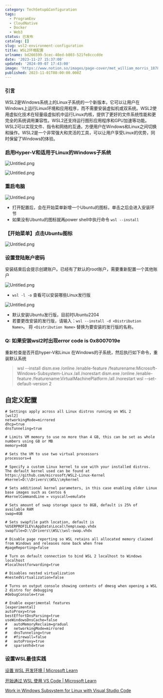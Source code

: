 ```yaml
---
category: TechSetup&Configuration
tags:
  - ProgramEnv
  - CloudNative
  - Docker
  - Web3
status: 已发布
catalog: []
slug: wsl2-environment-configuration
title: WSL2环境配置
urlname: bd266599-5cec-40ed-b803-521fe8cccdde
date: '2023-11-27 15:37:00'
updated: '2024-09-07 17:43:00'
image: 'https://www.notion.so/images/page-cover/met_william_morris_1878.jpg'
published: 2023-11-01T08:00:00.000Z
---
```


### 引言


WSL2是Windows系统上的Linux子系统的一个新版本，它可以让用户在Windows上运行Linux环境和应用程序，而不需要安装虚拟机或双系统。WSL2使用虚拟化技术在轻量级虚拟机中运行Linux内核，提供了更好的文件系统性能和更完全的系统调用兼容性。WSL2还支持运行图形应用程序和GPU加速等功能。WSL2可以实现文件、指令和网络的互通，方便用户在Windows和Linux之间切换和操作。WSL2是一个非常强大和灵活的工具，可以让用户享受Linux的优势，同时保留了Windows的体验。


### 启用Hyper-V和适用于Linux的Windows子系统


![Untitled.png](https://prod-files-secure.s3.us-west-2.amazonaws.com/5d24fe63-e567-4804-86f9-9fdc62e13082/62efe4d1-37d6-4606-a7b8-34dcd63ff38a/Untitled.png?X-Amz-Algorithm=AWS4-HMAC-SHA256&X-Amz-Content-Sha256=UNSIGNED-PAYLOAD&X-Amz-Credential=ASIAZI2LB466RKFCOS7G%2F20250317%2Fus-west-2%2Fs3%2Faws4_request&X-Amz-Date=20250317T053850Z&X-Amz-Expires=3600&X-Amz-Security-Token=IQoJb3JpZ2luX2VjEOX%2F%2F%2F%2F%2F%2F%2F%2F%2F%2FwEaCXVzLXdlc3QtMiJHMEUCIAOhMSHA7%2FL9Ebk4CXcJwK%2BVoflKwKi6cPRDvoriTPUUAiEAj0orcp4yBpdK%2F8Bmqq4x4bEZ3%2BN2MYr9QNE8UL%2Fs4xkq%2FwMIPhAAGgw2Mzc0MjMxODM4MDUiDCXySThqQEHESsXU1CrcAzO2FlrA4VT14g1hO57HwM2a7EjFcTZzk1NGWBZQeSnULOqEgEC1BxN0vUJMO7tkmipGTqXiJCLWzpGW61Y2s2%2BfCqcN6RkWBNNy1oGXYo%2BEnGHQGTUBh86aiBTlEg5kzZVAIK4ShQxewv7LygsTjdnsL9WOkppVrZmdoxfE3eQN3YvBAVREKEih5eX16T%2BerCTlTTMn%2FflXUwXOLfKE0B%2Fta31Xr0GY0OErEptxkSoG3eIY7q%2Ba0urXoTwpxWd25ZarHU4ZO0gLo78UlYAt84MdpvM11ziY2v9G%2Fr2UQvyMSEC1WYe5w%2BC%2F8NjJaHiNbEnlGXyIk76JhTWVI2Kfhz9vc5AkSwEvq6JvjageVR9KpRbBuVz4aKiy0VDPmDdv7J16BFju07PDuI7wa4TUW3NEubFldIkWotWxdjfsMJMY1Zzft%2B7nAAPMLFOsjeATistHKl6gQOV9ngsimTIqiBO%2BEcdk%2F1hj3KYJoinD7K0LOeGYddYkEYmki9KwDbmPEWYwWFCy38G1ORJ0s94M%2FxM%2F2NRTcEOew2agLoaiF8ZMe2oAkeT5Y3OC4Mpd476RcaKllx%2B2gAqmyWRJkc3B94OcTfeVVtMVajzCxoF%2FKZewfs4FueE2fp8Gi04rMKXa3r4GOqUBuqD2xpxaEP23peAxE270HIQj%2FTyGtYAghdftyKRkSpbGYPpP3q9PiFS8Vlzz0I%2FnUsFdLx%2BNCYIXrr6boM565O1g5zLDJkT4Dch1hdPUAjoyzdyTOIUv6PPFnnyioiizPEyJ%2BR2n%2BiUNnw67G1CweaW8b8CkuWjrU0Pnn%2FROaIsN3gIrM7pgTUYtJ4i41v6MQB%2BnEsV8HUTIOx1pg1ejcueAPI22&X-Amz-Signature=e71a9575cae90501a99bbac62da1091a07f605e46b1a48c6b6824235a44babc8&X-Amz-SignedHeaders=host&x-id=GetObject)


![Untitled.png](https://prod-files-secure.s3.us-west-2.amazonaws.com/5d24fe63-e567-4804-86f9-9fdc62e13082/74866fe6-9ce5-4055-94c5-4900f6f5ff8b/Untitled.png?X-Amz-Algorithm=AWS4-HMAC-SHA256&X-Amz-Content-Sha256=UNSIGNED-PAYLOAD&X-Amz-Credential=ASIAZI2LB466RKFCOS7G%2F20250317%2Fus-west-2%2Fs3%2Faws4_request&X-Amz-Date=20250317T053850Z&X-Amz-Expires=3600&X-Amz-Security-Token=IQoJb3JpZ2luX2VjEOX%2F%2F%2F%2F%2F%2F%2F%2F%2F%2FwEaCXVzLXdlc3QtMiJHMEUCIAOhMSHA7%2FL9Ebk4CXcJwK%2BVoflKwKi6cPRDvoriTPUUAiEAj0orcp4yBpdK%2F8Bmqq4x4bEZ3%2BN2MYr9QNE8UL%2Fs4xkq%2FwMIPhAAGgw2Mzc0MjMxODM4MDUiDCXySThqQEHESsXU1CrcAzO2FlrA4VT14g1hO57HwM2a7EjFcTZzk1NGWBZQeSnULOqEgEC1BxN0vUJMO7tkmipGTqXiJCLWzpGW61Y2s2%2BfCqcN6RkWBNNy1oGXYo%2BEnGHQGTUBh86aiBTlEg5kzZVAIK4ShQxewv7LygsTjdnsL9WOkppVrZmdoxfE3eQN3YvBAVREKEih5eX16T%2BerCTlTTMn%2FflXUwXOLfKE0B%2Fta31Xr0GY0OErEptxkSoG3eIY7q%2Ba0urXoTwpxWd25ZarHU4ZO0gLo78UlYAt84MdpvM11ziY2v9G%2Fr2UQvyMSEC1WYe5w%2BC%2F8NjJaHiNbEnlGXyIk76JhTWVI2Kfhz9vc5AkSwEvq6JvjageVR9KpRbBuVz4aKiy0VDPmDdv7J16BFju07PDuI7wa4TUW3NEubFldIkWotWxdjfsMJMY1Zzft%2B7nAAPMLFOsjeATistHKl6gQOV9ngsimTIqiBO%2BEcdk%2F1hj3KYJoinD7K0LOeGYddYkEYmki9KwDbmPEWYwWFCy38G1ORJ0s94M%2FxM%2F2NRTcEOew2agLoaiF8ZMe2oAkeT5Y3OC4Mpd476RcaKllx%2B2gAqmyWRJkc3B94OcTfeVVtMVajzCxoF%2FKZewfs4FueE2fp8Gi04rMKXa3r4GOqUBuqD2xpxaEP23peAxE270HIQj%2FTyGtYAghdftyKRkSpbGYPpP3q9PiFS8Vlzz0I%2FnUsFdLx%2BNCYIXrr6boM565O1g5zLDJkT4Dch1hdPUAjoyzdyTOIUv6PPFnnyioiizPEyJ%2BR2n%2BiUNnw67G1CweaW8b8CkuWjrU0Pnn%2FROaIsN3gIrM7pgTUYtJ4i41v6MQB%2BnEsV8HUTIOx1pg1ejcueAPI22&X-Amz-Signature=6e9d2b529889528afb1dcaa0e310113a6ab89054b1a9d12061229c7595822ba7&X-Amz-SignedHeaders=host&x-id=GetObject)


### 重启电脑


![Untitled.png](https://prod-files-secure.s3.us-west-2.amazonaws.com/5d24fe63-e567-4804-86f9-9fdc62e13082/ed8ca255-2fda-4c1b-9b1a-f1896300e8e7/Untitled.png?X-Amz-Algorithm=AWS4-HMAC-SHA256&X-Amz-Content-Sha256=UNSIGNED-PAYLOAD&X-Amz-Credential=ASIAZI2LB466RKFCOS7G%2F20250317%2Fus-west-2%2Fs3%2Faws4_request&X-Amz-Date=20250317T053850Z&X-Amz-Expires=3600&X-Amz-Security-Token=IQoJb3JpZ2luX2VjEOX%2F%2F%2F%2F%2F%2F%2F%2F%2F%2FwEaCXVzLXdlc3QtMiJHMEUCIAOhMSHA7%2FL9Ebk4CXcJwK%2BVoflKwKi6cPRDvoriTPUUAiEAj0orcp4yBpdK%2F8Bmqq4x4bEZ3%2BN2MYr9QNE8UL%2Fs4xkq%2FwMIPhAAGgw2Mzc0MjMxODM4MDUiDCXySThqQEHESsXU1CrcAzO2FlrA4VT14g1hO57HwM2a7EjFcTZzk1NGWBZQeSnULOqEgEC1BxN0vUJMO7tkmipGTqXiJCLWzpGW61Y2s2%2BfCqcN6RkWBNNy1oGXYo%2BEnGHQGTUBh86aiBTlEg5kzZVAIK4ShQxewv7LygsTjdnsL9WOkppVrZmdoxfE3eQN3YvBAVREKEih5eX16T%2BerCTlTTMn%2FflXUwXOLfKE0B%2Fta31Xr0GY0OErEptxkSoG3eIY7q%2Ba0urXoTwpxWd25ZarHU4ZO0gLo78UlYAt84MdpvM11ziY2v9G%2Fr2UQvyMSEC1WYe5w%2BC%2F8NjJaHiNbEnlGXyIk76JhTWVI2Kfhz9vc5AkSwEvq6JvjageVR9KpRbBuVz4aKiy0VDPmDdv7J16BFju07PDuI7wa4TUW3NEubFldIkWotWxdjfsMJMY1Zzft%2B7nAAPMLFOsjeATistHKl6gQOV9ngsimTIqiBO%2BEcdk%2F1hj3KYJoinD7K0LOeGYddYkEYmki9KwDbmPEWYwWFCy38G1ORJ0s94M%2FxM%2F2NRTcEOew2agLoaiF8ZMe2oAkeT5Y3OC4Mpd476RcaKllx%2B2gAqmyWRJkc3B94OcTfeVVtMVajzCxoF%2FKZewfs4FueE2fp8Gi04rMKXa3r4GOqUBuqD2xpxaEP23peAxE270HIQj%2FTyGtYAghdftyKRkSpbGYPpP3q9PiFS8Vlzz0I%2FnUsFdLx%2BNCYIXrr6boM565O1g5zLDJkT4Dch1hdPUAjoyzdyTOIUv6PPFnnyioiizPEyJ%2BR2n%2BiUNnw67G1CweaW8b8CkuWjrU0Pnn%2FROaIsN3gIrM7pgTUYtJ4i41v6MQB%2BnEsV8HUTIOx1pg1ejcueAPI22&X-Amz-Signature=2700d145d06686a7a2407c9863189f6681c587109323eba013ecf453195dac6c&X-Amz-SignedHeaders=host&x-id=GetObject)

- 打开配置后，会在开始菜单新增一个Ubuntu的图标，单击之后会进入安装环节
- 如果没有Ubuntu的图标就再power shell中执行命令 `wsl --install`

### 【开始菜单】点击Ubuntu图标


![Untitled.png](https://prod-files-secure.s3.us-west-2.amazonaws.com/5d24fe63-e567-4804-86f9-9fdc62e13082/d7415a12-f453-43fe-a604-a208d85638a3/Untitled.png?X-Amz-Algorithm=AWS4-HMAC-SHA256&X-Amz-Content-Sha256=UNSIGNED-PAYLOAD&X-Amz-Credential=ASIAZI2LB466RKFCOS7G%2F20250317%2Fus-west-2%2Fs3%2Faws4_request&X-Amz-Date=20250317T053850Z&X-Amz-Expires=3600&X-Amz-Security-Token=IQoJb3JpZ2luX2VjEOX%2F%2F%2F%2F%2F%2F%2F%2F%2F%2FwEaCXVzLXdlc3QtMiJHMEUCIAOhMSHA7%2FL9Ebk4CXcJwK%2BVoflKwKi6cPRDvoriTPUUAiEAj0orcp4yBpdK%2F8Bmqq4x4bEZ3%2BN2MYr9QNE8UL%2Fs4xkq%2FwMIPhAAGgw2Mzc0MjMxODM4MDUiDCXySThqQEHESsXU1CrcAzO2FlrA4VT14g1hO57HwM2a7EjFcTZzk1NGWBZQeSnULOqEgEC1BxN0vUJMO7tkmipGTqXiJCLWzpGW61Y2s2%2BfCqcN6RkWBNNy1oGXYo%2BEnGHQGTUBh86aiBTlEg5kzZVAIK4ShQxewv7LygsTjdnsL9WOkppVrZmdoxfE3eQN3YvBAVREKEih5eX16T%2BerCTlTTMn%2FflXUwXOLfKE0B%2Fta31Xr0GY0OErEptxkSoG3eIY7q%2Ba0urXoTwpxWd25ZarHU4ZO0gLo78UlYAt84MdpvM11ziY2v9G%2Fr2UQvyMSEC1WYe5w%2BC%2F8NjJaHiNbEnlGXyIk76JhTWVI2Kfhz9vc5AkSwEvq6JvjageVR9KpRbBuVz4aKiy0VDPmDdv7J16BFju07PDuI7wa4TUW3NEubFldIkWotWxdjfsMJMY1Zzft%2B7nAAPMLFOsjeATistHKl6gQOV9ngsimTIqiBO%2BEcdk%2F1hj3KYJoinD7K0LOeGYddYkEYmki9KwDbmPEWYwWFCy38G1ORJ0s94M%2FxM%2F2NRTcEOew2agLoaiF8ZMe2oAkeT5Y3OC4Mpd476RcaKllx%2B2gAqmyWRJkc3B94OcTfeVVtMVajzCxoF%2FKZewfs4FueE2fp8Gi04rMKXa3r4GOqUBuqD2xpxaEP23peAxE270HIQj%2FTyGtYAghdftyKRkSpbGYPpP3q9PiFS8Vlzz0I%2FnUsFdLx%2BNCYIXrr6boM565O1g5zLDJkT4Dch1hdPUAjoyzdyTOIUv6PPFnnyioiizPEyJ%2BR2n%2BiUNnw67G1CweaW8b8CkuWjrU0Pnn%2FROaIsN3gIrM7pgTUYtJ4i41v6MQB%2BnEsV8HUTIOx1pg1ejcueAPI22&X-Amz-Signature=4c04bd02f8ca90ab88888e30d88eb650e8fe5c5d0d8ed894e6bfb6e0c651d3d6&X-Amz-SignedHeaders=host&x-id=GetObject)


### 设置登陆账户密码


安装结束后会提示创建账户。已经有了默认的root账户，需要重新配置一个其他账户


![Untitled.png](https://prod-files-secure.s3.us-west-2.amazonaws.com/5d24fe63-e567-4804-86f9-9fdc62e13082/bb38a6ce-031e-4122-9787-de509d2240bf/Untitled.png?X-Amz-Algorithm=AWS4-HMAC-SHA256&X-Amz-Content-Sha256=UNSIGNED-PAYLOAD&X-Amz-Credential=ASIAZI2LB466RKFCOS7G%2F20250317%2Fus-west-2%2Fs3%2Faws4_request&X-Amz-Date=20250317T053850Z&X-Amz-Expires=3600&X-Amz-Security-Token=IQoJb3JpZ2luX2VjEOX%2F%2F%2F%2F%2F%2F%2F%2F%2F%2FwEaCXVzLXdlc3QtMiJHMEUCIAOhMSHA7%2FL9Ebk4CXcJwK%2BVoflKwKi6cPRDvoriTPUUAiEAj0orcp4yBpdK%2F8Bmqq4x4bEZ3%2BN2MYr9QNE8UL%2Fs4xkq%2FwMIPhAAGgw2Mzc0MjMxODM4MDUiDCXySThqQEHESsXU1CrcAzO2FlrA4VT14g1hO57HwM2a7EjFcTZzk1NGWBZQeSnULOqEgEC1BxN0vUJMO7tkmipGTqXiJCLWzpGW61Y2s2%2BfCqcN6RkWBNNy1oGXYo%2BEnGHQGTUBh86aiBTlEg5kzZVAIK4ShQxewv7LygsTjdnsL9WOkppVrZmdoxfE3eQN3YvBAVREKEih5eX16T%2BerCTlTTMn%2FflXUwXOLfKE0B%2Fta31Xr0GY0OErEptxkSoG3eIY7q%2Ba0urXoTwpxWd25ZarHU4ZO0gLo78UlYAt84MdpvM11ziY2v9G%2Fr2UQvyMSEC1WYe5w%2BC%2F8NjJaHiNbEnlGXyIk76JhTWVI2Kfhz9vc5AkSwEvq6JvjageVR9KpRbBuVz4aKiy0VDPmDdv7J16BFju07PDuI7wa4TUW3NEubFldIkWotWxdjfsMJMY1Zzft%2B7nAAPMLFOsjeATistHKl6gQOV9ngsimTIqiBO%2BEcdk%2F1hj3KYJoinD7K0LOeGYddYkEYmki9KwDbmPEWYwWFCy38G1ORJ0s94M%2FxM%2F2NRTcEOew2agLoaiF8ZMe2oAkeT5Y3OC4Mpd476RcaKllx%2B2gAqmyWRJkc3B94OcTfeVVtMVajzCxoF%2FKZewfs4FueE2fp8Gi04rMKXa3r4GOqUBuqD2xpxaEP23peAxE270HIQj%2FTyGtYAghdftyKRkSpbGYPpP3q9PiFS8Vlzz0I%2FnUsFdLx%2BNCYIXrr6boM565O1g5zLDJkT4Dch1hdPUAjoyzdyTOIUv6PPFnnyioiizPEyJ%2BR2n%2BiUNnw67G1CweaW8b8CkuWjrU0Pnn%2FROaIsN3gIrM7pgTUYtJ4i41v6MQB%2BnEsV8HUTIOx1pg1ejcueAPI22&X-Amz-Signature=4f6b02d215607fb79f55aa748f25f7a01f7a4c5edc09ca7bca090a8c7b280fea&X-Amz-SignedHeaders=host&x-id=GetObject)

- `wsl -l -o` 查看可以安装哪些Linux发行版

![Untitled.png](https://prod-files-secure.s3.us-west-2.amazonaws.com/5d24fe63-e567-4804-86f9-9fdc62e13082/4b4e5e2f-4e13-4651-8884-559a62c38137/Untitled.png?X-Amz-Algorithm=AWS4-HMAC-SHA256&X-Amz-Content-Sha256=UNSIGNED-PAYLOAD&X-Amz-Credential=ASIAZI2LB466RKFCOS7G%2F20250317%2Fus-west-2%2Fs3%2Faws4_request&X-Amz-Date=20250317T053850Z&X-Amz-Expires=3600&X-Amz-Security-Token=IQoJb3JpZ2luX2VjEOX%2F%2F%2F%2F%2F%2F%2F%2F%2F%2FwEaCXVzLXdlc3QtMiJHMEUCIAOhMSHA7%2FL9Ebk4CXcJwK%2BVoflKwKi6cPRDvoriTPUUAiEAj0orcp4yBpdK%2F8Bmqq4x4bEZ3%2BN2MYr9QNE8UL%2Fs4xkq%2FwMIPhAAGgw2Mzc0MjMxODM4MDUiDCXySThqQEHESsXU1CrcAzO2FlrA4VT14g1hO57HwM2a7EjFcTZzk1NGWBZQeSnULOqEgEC1BxN0vUJMO7tkmipGTqXiJCLWzpGW61Y2s2%2BfCqcN6RkWBNNy1oGXYo%2BEnGHQGTUBh86aiBTlEg5kzZVAIK4ShQxewv7LygsTjdnsL9WOkppVrZmdoxfE3eQN3YvBAVREKEih5eX16T%2BerCTlTTMn%2FflXUwXOLfKE0B%2Fta31Xr0GY0OErEptxkSoG3eIY7q%2Ba0urXoTwpxWd25ZarHU4ZO0gLo78UlYAt84MdpvM11ziY2v9G%2Fr2UQvyMSEC1WYe5w%2BC%2F8NjJaHiNbEnlGXyIk76JhTWVI2Kfhz9vc5AkSwEvq6JvjageVR9KpRbBuVz4aKiy0VDPmDdv7J16BFju07PDuI7wa4TUW3NEubFldIkWotWxdjfsMJMY1Zzft%2B7nAAPMLFOsjeATistHKl6gQOV9ngsimTIqiBO%2BEcdk%2F1hj3KYJoinD7K0LOeGYddYkEYmki9KwDbmPEWYwWFCy38G1ORJ0s94M%2FxM%2F2NRTcEOew2agLoaiF8ZMe2oAkeT5Y3OC4Mpd476RcaKllx%2B2gAqmyWRJkc3B94OcTfeVVtMVajzCxoF%2FKZewfs4FueE2fp8Gi04rMKXa3r4GOqUBuqD2xpxaEP23peAxE270HIQj%2FTyGtYAghdftyKRkSpbGYPpP3q9PiFS8Vlzz0I%2FnUsFdLx%2BNCYIXrr6boM565O1g5zLDJkT4Dch1hdPUAjoyzdyTOIUv6PPFnnyioiizPEyJ%2BR2n%2BiUNnw67G1CweaW8b8CkuWjrU0Pnn%2FROaIsN3gIrM7pgTUYtJ4i41v6MQB%2BnEsV8HUTIOx1pg1ejcueAPI22&X-Amz-Signature=ed79249c5cc5fa5c661b411fb3b106da6c18c0696d69a3b8d957f967f5f52fa2&X-Amz-SignedHeaders=host&x-id=GetObject)

- 默认安装Ubuntu发行版，目前时Ubuntu2204
- 若要更改安装的发行版，请输入：`wsl --install -d <Distribution Name>`。 将 `<Distribution Name>` 替换为要安装的发行版的名称。

### Q: 如果安装wsl2时出现error code is 0x8007019e


重新检查是否开启hyper-V和Linux 在Windows的子系统，然后执行如下命令，重装默认系统

> wsl --install
> dism.exe /online /enable-feature /featurename:Microsoft-Windows-Subsystem-Linux /all /norestart
> dism.exe /online /enable-feature /featurename:VirtualMachinePlatform /all /norestart
> wsl --set-default-version 2

## 自定义配置


```shell
# Settings apply across all Linux distros running on WSL 2
[wsl2]
networkingMode=mirrored
dhcp=true
dnsTunneling=true

# Limits VM memory to use no more than 4 GB, this can be set as whole numbers using GB or MB
memory=4GB 

# Sets the VM to use two virtual processors
processors=4

# Specify a custom Linux kernel to use with your installed distros. The default kernel used can be found at https://github.com/microsoft/WSL2-Linux-Kernel
#kernel=D:\\Drivers\\WSL\\mykernel

# Sets additional kernel parameters, in this case enabling older Linux base images such as Centos 6
#kernelCommandLine = vsyscall=emulate

# Sets amount of swap storage space to 8GB, default is 25% of available RAM
swap=4GB

# Sets swapfile path location, default is %USERPROFILE%\AppData\Local\Temp\swap.vhdx
swapfile=D:\\Drivers\\WSL\\wsl-swap.vhdx

# Disable page reporting so WSL retains all allocated memory claimed from Windows and releases none back when free
#pageReporting=false

# Turn on default connection to bind WSL 2 localhost to Windows localhost
#localhostforwarding=true

# Disables nested virtualization
#nestedVirtualization=false

# Turns on output console showing contents of dmesg when opening a WSL 2 distro for debugging
#debugConsole=true

# Enable experimental features
[experimental]
autoProxy=true
bestEffortDnsParsing=true
useWindowsDnsCache=false
#   autoMemoryReclaim=gradual
#   networkingMode=mirrored
#   dnsTunneling=true
#   #firewall=false
#   autoProxy=true
#   sparseVhd=true
```


### 设置WSL最佳实践


[设置 WSL 开发环境 | Microsoft Learn](https://learn.microsoft.com/zh-cn/windows/wsl/setup/environment#set-up-your-linux-username-and-password)


[开始通过 WSL 使用 VS Code | Microsoft Learn](https://learn.microsoft.com/zh-cn/windows/wsl/tutorials/wsl-vscode)


[Work in Windows Subsystem for Linux with Visual Studio Code](https://code.visualstudio.com/docs/remote/wsl-tutorial)

